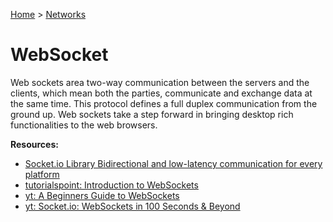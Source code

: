[Home](../../README.md) > [Networks](./README.md)

# WebSocket

Web sockets area two-way communication between the servers and the clients, which mean both the parties, communicate and exchange data at the same time. This protocol defines a full duplex communication from the ground up. Web sockets take a step forward in bringing desktop rich functionalities to the web browsers.

<!-- TODO: link fundamentals: duplex, full duplex -->

**Resources:**
- [Socket.io Library Bidirectional and low-latency communication for every platform](https://socket.io/)
- [tutorialspoint: Introduction to WebSockets](https://www.tutorialspoint.com/websockets/index.htm)
- [yt: A Beginners Guide to WebSockets](https://www.youtube.com/watch?v=8ARodQ4Wlf4)
- [yt: Socket.io: WebSockets in 100 Seconds & Beyond](https://www.youtube.com/watch?v=1BfCnjr_Vjg)
